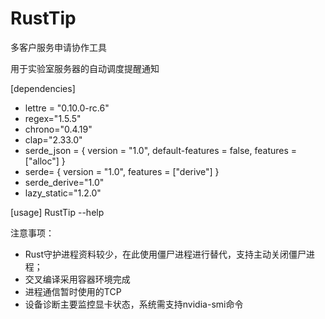# RustTip
多客户服务申请协作工具

用于实验室服务器的自动调度提醒通知

[dependencies]
* lettre = "0.10.0-rc.6"
* regex="1.5.5"
* chrono="0.4.19"
* clap="2.33.0"
* serde_json = { version = "1.0", default-features = false, features = ["alloc"] }
* serde= { version = "1.0", features = ["derive"] }
* serde_derive="1.0"
* lazy_static="1.2.0"

[usage]
RustTip --help


注意事项：
* Rust守护进程资料较少，在此使用僵尸进程进行替代，支持主动关闭僵尸进程；
* 交叉编译采用容器环境完成
* 进程通信暂时使用的TCP
* 设备诊断主要监控显卡状态，系统需支持nvidia-smi命令
